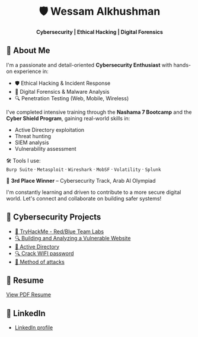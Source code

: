 <h1 align="center">🛡️ Wessam Alkhushman</h1>
<p align="center"><strong>Cybersecurity | Ethical Hacking | Digital Forensics</strong></p>

## 👋 About Me

I'm a passionate and detail-oriented **Cybersecurity Enthusiast** with hands-on experience in:

- 🛡️ Ethical Hacking & Incident Response  
- 🧠 Digital Forensics & Malware Analysis  
- 🔍 Penetration Testing (Web, Mobile, Wireless)

I've completed intensive training through the **Nashama 7 Bootcamp** and the **Cyber Shield Program**, gaining real-world skills in:

- Active Directory exploitation  
- Threat hunting  
- SIEM analysis  
- Vulnerability assessment

🛠 Tools I use:  
`Burp Suite` · `Metasploit` · `Wireshark` · `MobSF` · `Volatility` · `Splunk`

🏅 **3rd Place Winner** – Cybersecurity Track, Arab AI Olympiad

I'm constantly learning and driven to contribute to a more secure digital world. Let's connect and collaborate on building safer systems!


## 🔐 Cybersecurity Projects

- [🧪 TryHackMe - Red/Blue Team Labs](https://tryhackme.com/p/wessam26)
- [🔍 Building and Analyzing a Vulnerable Website](Projects/Building_and_Analyzing_Vulnerable_Website.pdf)
- [📂 Active Directory](Projects/AD.pdf)
- [🔍 Crack WIFI password](Projects/WIFI_EH.pdf)
- [🧪 Method of attacks](Projects/Report_EH.pdf)

## 📄 Resume
[View PDF Resume](Resume.pdf)

## 🧠 LinkedIn
- [LinkedIn profile](www.linkedin.com/in/wessam26)
